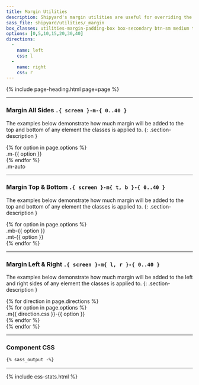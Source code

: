 ```yaml
---
title: Margin Utilities
description: Shipyard's margin utilities are useful for overriding the default margin in any component, and can be extremely useful in a wide array of situations.
sass_file: shipyard/utilities/_margin
box_classes: utilities-margin-padding-box box-secondary btn-sm medium text-light
options: [0,5,10,15,20,30,40]
directions:
  -
    name: left
    css: l
  -
    name: right
    css: r
---
```


{% include page-heading.html page=page %}

---

### Margin All Sides `.{ screen }-m-{ 0..40 }`
The examples below demonstrate how much margin will be added to the top and bottom of any element the classes is applied to.
{: .section-description }

<div class="col-container">
  <div class="col">
    <div class="align-center">
      {% for option in page.options %}
        <div class="{{ page.box_classes }} m-{{ option }}">.m-{{ option }}</div>
      {% endfor %}
      <div class="{{ page.box_classes }} col-55 sm:col-75 md:col-85 m-auto">.m-auto</div>
    </div>
  </div>
</div>

---

### Margin Top & Bottom `.{ screen }-m{ t, b }-{ 0..40 }`
The examples below demonstrate how much margin will be added to the top and bottom of any element the classes is applied to.
{: .section-description }

<div class="col-container">
  {% for option in page.options %}
    <div class="col align-center">
      <div class="{{ page.box_classes }} mb-{{ option }}">.mb-{{ option }}</div>
      <div class="{{ page.box_classes }} mt-{{ option }}">.mt-{{ option }}</div>
    </div>
  {% endfor %}
</div>

---

### Margin Left & Right `.{ screen }-m{ l, r }-{ 0..40 }`
The examples below demonstrate how much margin will be added to the left and right sides of any element the classes is applied to.
{: .section-description }

<div class="col-container">
  {% for direction in page.directions %}
    <div class="col">
      <div class="align-{{ direction.name }}">
        {% for option in page.options %}
          <div class="{{ page.box_classes }} m{{ direction.css }}-{{ option }} mb-20">.m{{ direction.css }}-{{ option }}</div>
        {% endfor %}
      </div>
    </div>
  {% endfor %}
</div>

---

### Component CSS
```css
{% sass_output -%}
```

---

{% include css-stats.html %}

